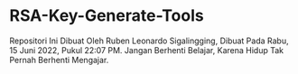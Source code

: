 # RSA-Key-Generate-Tools
Repositori Ini Dibuat Oleh Ruben Leonardo Sigalingging, Dibuat Pada Rabu, 15 Juni 2022, Pukul 22:07 PM. Jangan Berhenti Belajar, Karena Hidup Tak Pernah Berhenti Mengajar.
